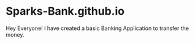 # Sparks-Bank.github.io

Hey Everyone!
I have created a basic Banking Application to transfer the money.
